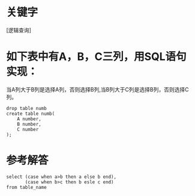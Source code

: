 # 关键字

[逻辑查询]

# 如下表中有A，B，C三列，用SQL语句实现：
当A列大于B列是选择A列，否则选择B列,当B列大于C列是选择B列，否则选择C列。
```
drop table numb
create table numb(
    A number,
    B number,
    C number
);
```
# 参考解答
```
select (case when a>b then a else b end), 
       (case when b>c then b esle c end) 
from table_name
```


